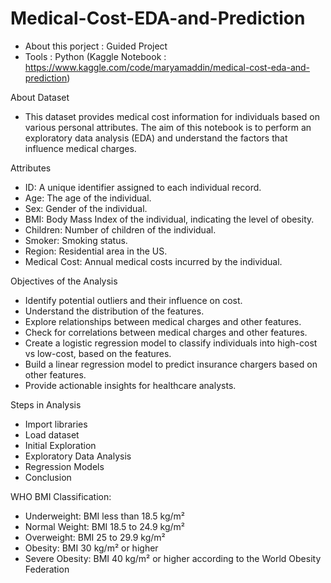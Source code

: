 # Medical-Cost-EDA-and-Prediction

- About this porject : Guided Project
- Tools : Python (Kaggle Notebook : https://www.kaggle.com/code/maryamaddin/medical-cost-eda-and-prediction)

About Dataset
- This dataset provides medical cost information for individuals based on various personal attributes. The aim of this notebook is to perform an exploratory data analysis (EDA) and understand the factors that influence medical charges.

Attributes
- ID: A unique identifier assigned to each individual record.
- Age: The age of the individual.
- Sex: Gender of the individual.
- BMI: Body Mass Index of the individual, indicating the level of obesity.
- Children: Number of children of the individual.
- Smoker: Smoking status.
- Region: Residential area in the US.
- Medical Cost: Annual medical costs incurred by the individual.

Objectives of the Analysis
- Identify potential outliers and their influence on cost.
- Understand the distribution of the features.
- Explore relationships between medical charges and other features.
- Check for correlations between medical charges and other features.
- Create a logistic regression model to classify individuals into high-cost vs low-cost, based on the features.
- Build a linear regression model to predict insurance chargers based on other features.
- Provide actionable insights for healthcare analysts.

Steps in Analysis
- Import libraries
- Load dataset
- Initial Exploration
- Exploratory Data Analysis
- Regression Models
- Conclusion

WHO BMI Classification:
- Underweight: BMI less than 18.5 kg/m²
- Normal Weight: BMI 18.5 to 24.9 kg/m²
- Overweight: BMI 25 to 29.9 kg/m²
- Obesity: BMI 30 kg/m² or higher
- Severe Obesity: BMI 40 kg/m² or higher according to the World Obesity Federation
